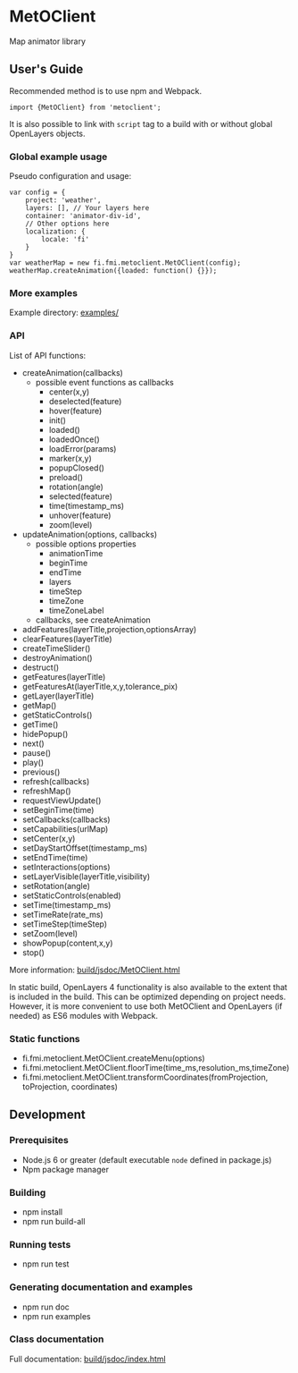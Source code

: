 # MetOClient

Map animator library

## User's Guide

Recommended method is to use npm and Webpack.

    import {MetOClient} from 'metoclient';

It is also possible to link with `script` tag to a build with or without global OpenLayers objects.

### Global example usage

Pseudo configuration and usage:

    var config = {
        project: 'weather',
        layers: [], // Your layers here
        container: 'animator-div-id',
        // Other options here
        localization: {
            locale: 'fi'
        }
    }
    var weatherMap = new fi.fmi.metoclient.MetOClient(config);
    weatherMap.createAnimation({loaded: function() {}});

### More examples

Example directory: [examples/](examples/)

### API

List of API functions:

* createAnimation(callbacks)
    * possible event functions as callbacks
        * center(x,y)
        * deselected(feature)
        * hover(feature)
        * init()
        * loaded()
        * loadedOnce()
        * loadError(params)
        * marker(x,y)
        * popupClosed()
        * preload()
        * rotation(angle)
        * selected(feature)
        * time(timestamp_ms)
        * unhover(feature)
        * zoom(level)
* updateAnimation(options, callbacks)
    * possible options properties
        * animationTime
        * beginTime
        * endTime
        * layers
        * timeStep
        * timeZone
        * timeZoneLabel
    * callbacks, see createAnimation
* addFeatures(layerTitle,projection,optionsArray)
* clearFeatures(layerTitle)
* createTimeSlider()
* destroyAnimation()
* destruct()
* getFeatures(layerTitle)
* getFeaturesAt(layerTitle,x,y,tolerance_pix)
* getLayer(layerTitle)
* getMap()
* getStaticControls()
* getTime()
* hidePopup()
* next()
* pause()
* play()
* previous()
* refresh(callbacks)
* refreshMap()
* requestViewUpdate()
* setBeginTime(time)
* setCallbacks(callbacks)
* setCapabilities(urlMap)
* setCenter(x,y)
* setDayStartOffset(timestamp_ms)
* setEndTime(time)
* setInteractions(options)
* setLayerVisible(layerTitle,visibility)
* setRotation(angle)
* setStaticControls(enabled)
* setTime(timestamp_ms)
* setTimeRate(rate_ms)
* setTimeStep(timeStep)
* setZoom(level)
* showPopup(content,x,y)
* stop()

More information: [build/jsdoc/MetOClient.html](build/jsdoc/MetOClient.html)


In static build, OpenLayers 4 functionality is also available to the extent that is included in the build. This can be optimized depending on project needs. However, it is more convenient to use both MetOClient and OpenLayers (if needed) as ES6 modules with Webpack.

### Static functions

* fi.fmi.metoclient.MetOClient.createMenu(options)
* fi.fmi.metoclient.MetOClient.floorTime(time_ms,resolution_ms,timeZone)
* fi.fmi.metoclient.MetOClient.transformCoordinates(fromProjection, toProjection, coordinates)

## Development

### Prerequisites

* Node.js 6 or greater (default executable `node` defined in package.js)
* Npm package manager

### Building

* npm install
* npm run build-all

### Running tests

* npm run test

### Generating documentation and examples

* npm run doc
* npm run examples

### Class documentation

Full documentation: [build/jsdoc/index.html](build/jsdoc/index.html)
